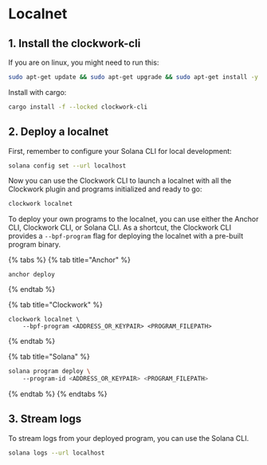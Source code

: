 # Localnet

## 1. Install the clockwork-cli

If you are on linux, you might need to run this:

```sh
sudo apt-get update && sudo apt-get upgrade && sudo apt-get install -y pkg-config build-essential libudev-dev libssl-dev
```

Install with cargo:

```sh
cargo install -f --locked clockwork-cli
```

## 2. Deploy a localnet

First, remember to configure your Solana CLI for local development:

```bash
solana config set --url localhost
```

Now you can use the Clockwork CLI to launch a localnet with all the Clockwork plugin and programs initialized and ready to go:

```bash
clockwork localnet
```

To deploy your own programs to the localnet, you can use either the Anchor CLI, Clockwork CLI, or Solana CLI. As a shortcut, the Clockwork CLI provides a `--bpf-program` flag for deploying the localnet with a pre-built program binary.&#x20;

{% tabs %}
{% tab title="Anchor" %}
```
anchor deploy
```
{% endtab %}

{% tab title="Clockwork" %}
```
clockwork localnet \
    --bpf-program <ADDRESS_OR_KEYPAIR> <PROGRAM_FILEPATH>
```
{% endtab %}

{% tab title="Solana" %}
```bash
solana program deploy \ 
    --program-id <ADDRESS_OR_KEYPAIR> <PROGRAM_FILEPATH>
```
{% endtab %}
{% endtabs %}

## 3. Stream logs

To stream logs from your deployed program, you can use the Solana CLI.

```bash
solana logs --url localhost
```
